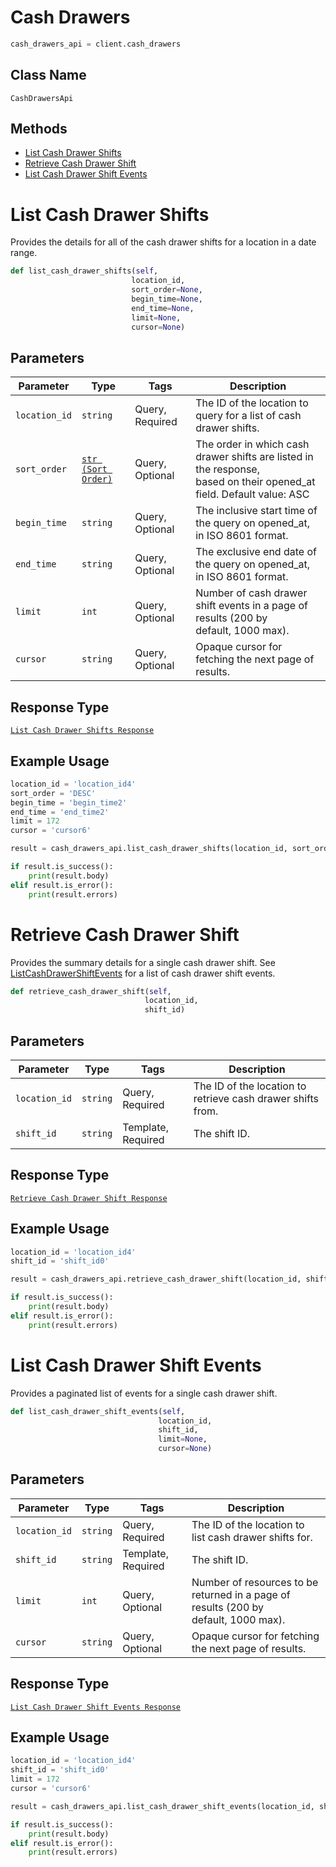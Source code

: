 # Cash Drawers

```python
cash_drawers_api = client.cash_drawers
```

## Class Name

`CashDrawersApi`

## Methods

* [List Cash Drawer Shifts](/doc/api/cash-drawers.md#list-cash-drawer-shifts)
* [Retrieve Cash Drawer Shift](/doc/api/cash-drawers.md#retrieve-cash-drawer-shift)
* [List Cash Drawer Shift Events](/doc/api/cash-drawers.md#list-cash-drawer-shift-events)


# List Cash Drawer Shifts

Provides the details for all of the cash drawer shifts for a location
in a date range.

```python
def list_cash_drawer_shifts(self,
                           location_id,
                           sort_order=None,
                           begin_time=None,
                           end_time=None,
                           limit=None,
                           cursor=None)
```

## Parameters

| Parameter | Type | Tags | Description |
|  --- | --- | --- | --- |
| `location_id` | `string` | Query, Required | The ID of the location to query for a list of cash drawer shifts. |
| `sort_order` | [`str (Sort Order)`](/doc/models/sort-order.md) | Query, Optional | The order in which cash drawer shifts are listed in the response,<br>based on their opened_at field. Default value: ASC |
| `begin_time` | `string` | Query, Optional | The inclusive start time of the query on opened_at, in ISO 8601 format. |
| `end_time` | `string` | Query, Optional | The exclusive end date of the query on opened_at, in ISO 8601 format. |
| `limit` | `int` | Query, Optional | Number of cash drawer shift events in a page of results (200 by<br>default, 1000 max). |
| `cursor` | `string` | Query, Optional | Opaque cursor for fetching the next page of results. |

## Response Type

[`List Cash Drawer Shifts Response`](/doc/models/list-cash-drawer-shifts-response.md)

## Example Usage

```python
location_id = 'location_id4'
sort_order = 'DESC'
begin_time = 'begin_time2'
end_time = 'end_time2'
limit = 172
cursor = 'cursor6'

result = cash_drawers_api.list_cash_drawer_shifts(location_id, sort_order, begin_time, end_time, limit, cursor)

if result.is_success():
    print(result.body)
elif result.is_error():
    print(result.errors)
```


# Retrieve Cash Drawer Shift

Provides the summary details for a single cash drawer shift. See
[ListCashDrawerShiftEvents](#endpoint-CashDrawers-ListCashDrawerShiftEvents) for a list of cash drawer shift events.

```python
def retrieve_cash_drawer_shift(self,
                              location_id,
                              shift_id)
```

## Parameters

| Parameter | Type | Tags | Description |
|  --- | --- | --- | --- |
| `location_id` | `string` | Query, Required | The ID of the location to retrieve cash drawer shifts from. |
| `shift_id` | `string` | Template, Required | The shift ID. |

## Response Type

[`Retrieve Cash Drawer Shift Response`](/doc/models/retrieve-cash-drawer-shift-response.md)

## Example Usage

```python
location_id = 'location_id4'
shift_id = 'shift_id0'

result = cash_drawers_api.retrieve_cash_drawer_shift(location_id, shift_id)

if result.is_success():
    print(result.body)
elif result.is_error():
    print(result.errors)
```


# List Cash Drawer Shift Events

Provides a paginated list of events for a single cash drawer shift.

```python
def list_cash_drawer_shift_events(self,
                                 location_id,
                                 shift_id,
                                 limit=None,
                                 cursor=None)
```

## Parameters

| Parameter | Type | Tags | Description |
|  --- | --- | --- | --- |
| `location_id` | `string` | Query, Required | The ID of the location to list cash drawer shifts for. |
| `shift_id` | `string` | Template, Required | The shift ID. |
| `limit` | `int` | Query, Optional | Number of resources to be returned in a page of results (200 by<br>default, 1000 max). |
| `cursor` | `string` | Query, Optional | Opaque cursor for fetching the next page of results. |

## Response Type

[`List Cash Drawer Shift Events Response`](/doc/models/list-cash-drawer-shift-events-response.md)

## Example Usage

```python
location_id = 'location_id4'
shift_id = 'shift_id0'
limit = 172
cursor = 'cursor6'

result = cash_drawers_api.list_cash_drawer_shift_events(location_id, shift_id, limit, cursor)

if result.is_success():
    print(result.body)
elif result.is_error():
    print(result.errors)
```

